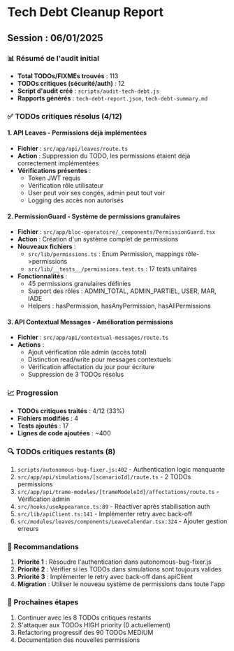 # Tech Debt Cleanup Report

## Session : 06/01/2025

### 📊 Résumé de l'audit initial

- **Total TODOs/FIXMEs trouvés** : 113
- **TODOs critiques (sécurité/auth)** : 12
- **Script d'audit créé** : `scripts/audit-tech-debt.js`
- **Rapports générés** : `tech-debt-report.json`, `tech-debt-summary.md`

### ✅ TODOs critiques résolus (4/12)

#### 1. API Leaves - Permissions déjà implémentées

- **Fichier** : `src/app/api/leaves/route.ts`
- **Action** : Suppression du TODO, les permissions étaient déjà correctement implémentées
- **Vérifications présentes** :
  - Token JWT requis
  - Vérification rôle utilisateur
  - User peut voir ses congés, admin peut tout voir
  - Logging des accès non autorisés

#### 2. PermissionGuard - Système de permissions granulaires

- **Fichier** : `src/app/bloc-operatoire/_components/PermissionGuard.tsx`
- **Action** : Création d'un système complet de permissions
- **Nouveaux fichiers** :
  - `src/lib/permissions.ts` : Enum Permission, mappings rôle->permissions
  - `src/lib/__tests__/permissions.test.ts` : 17 tests unitaires
- **Fonctionnalités** :
  - 45 permissions granulaires définies
  - Support des rôles : ADMIN_TOTAL, ADMIN_PARTIEL, USER, MAR, IADE
  - Helpers : hasPermission, hasAnyPermission, hasAllPermissions

#### 3. API Contextual Messages - Amélioration permissions

- **Fichier** : `src/app/api/contextual-messages/route.ts`
- **Actions** :
  - Ajout vérification rôle admin (accès total)
  - Distinction read/write pour messages contextuels
  - Vérification affectation du jour pour écriture
  - Suppression de 3 TODOs résolus

### 📈 Progression

- **TODOs critiques traités** : 4/12 (33%)
- **Fichiers modifiés** : 4
- **Tests ajoutés** : 17
- **Lignes de code ajoutées** : ~400

### 🔍 TODOs critiques restants (8)

1. `scripts/autonomous-bug-fixer.js:402` - Authentication logic manquante
2. `src/app/api/simulations/[scenarioId]/route.ts` - 2 TODOs permissions
3. `src/app/api/trame-modeles/[trameModeleId]/affectations/route.ts` - Vérification admin
4. `src/hooks/useAppearance.ts:89` - Réactiver après stabilisation auth
5. `src/lib/apiClient.ts:141` - Implémenter retry avec back-off
6. `src/modules/leaves/components/LeaveCalendar.tsx:324` - Ajouter gestion erreurs

### 📝 Recommandations

1. **Priorité 1** : Résoudre l'authentication dans autonomous-bug-fixer.js
2. **Priorité 2** : Vérifier si les TODOs dans simulations sont toujours valides
3. **Priorité 3** : Implémenter le retry avec back-off dans apiClient
4. **Migration** : Utiliser le nouveau système de permissions dans toute l'app

### 🚀 Prochaines étapes

1. Continuer avec les 8 TODOs critiques restants
2. S'attaquer aux TODOs HIGH priority (0 actuellement)
3. Refactoring progressif des 90 TODOs MEDIUM
4. Documentation des nouvelles permissions

